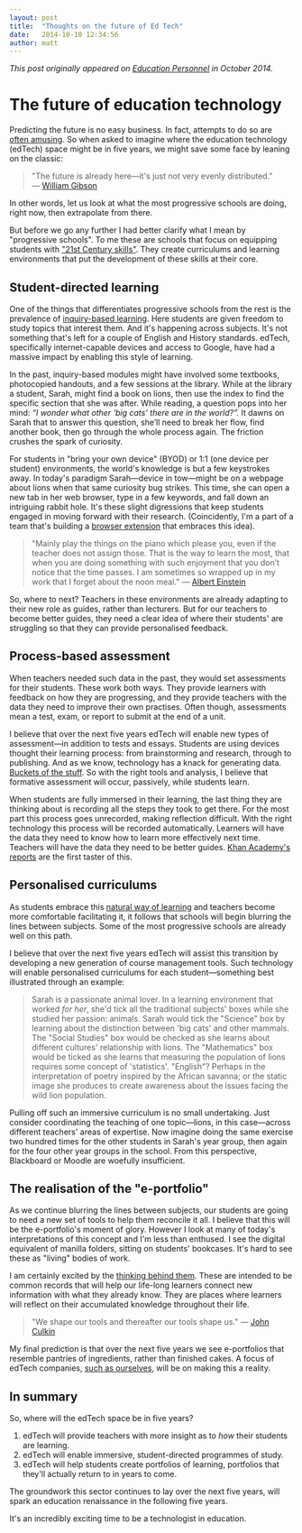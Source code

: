 ```yaml
---
layout: post
title:  "Thoughts on the future of Ed Tech"
date:   2014-10-10 12:34:56
author: matt
---
```

*This post originally appeared on [Education Personnel](http://edperson.co.nz/blog/thoughts-on-the-future-of-edtech-matt-kennedy) in October 2014.* 

# The future of education technology

Predicting the future is no easy business. In fact, attempts to do so are [often amusing](http://publicdomainreview.org/collections/france-in-the-year-2000-1899-1910/). So when asked to imagine where the education technology (edTech) space might be in five years, we might save some face by leaning on the classic:

> "The future is already here—it's just not very evenly distributed."
— [William Gibson](http://quoteinvestigator.com/2012/01/24/future-has-arrived/)

In other words, let us look at what the most progressive schools are doing, right now, then extrapolate from there.

But before we go any further I had better clarify what I mean by "progressive schools". To me these are schools that focus on equipping students with ["21st Century skills"](http://elearning.tki.org.nz/Leadership/School-vision/Teaching-for-21st-century-learners). They create curriculums and learning environments that put the development of these skills at their core.


## Student-directed learning

One of the things that differentiates progressive schools from the rest is the prevalence of [inquiry-based learning](http://www.inquiringmind.co.nz/WhatIsInquiry.htm). Here students are given freedom to study topics that interest them. And it's happening across subjects. It's not something that's left for a couple of English and History standards. edTech, specifically internet-capable devices and access to Google, have had a massive impact by enabling this style of learning. 

In the past, inquiry-based modules might have involved some textbooks, photocopied handouts, and a few sessions at the library. While at the library a student, Sarah, might find a book on lions, then use the index to find the specific section that she was after. While reading, a question pops into her mind: *“I wonder what other ‘big cats’ there are in the world?”.* It dawns on Sarah that to answer this question, she’ll need to break her flow, find another book, then go through the whole process again. The friction crushes the spark of curiosity.

For students in "bring your own device" (BYOD) or 1:1 (one device per student) environments, the world's knowledge is but a few keystrokes away. In today's paradigm Sarah—device in tow—might be on a webpage about lions when that same curiosity bug strikes. This time, she can open a new tab in her web browser, type in a few keywords, and fall down an intriguing rabbit hole. It's these slight digressions that keep students engaged in moving forward with their research. (Coincidently, I'm a part of a team that's building a [browser extension](http://trailblazer.io) that embraces this idea).

> "Mainly play the things on the piano which please you, even if the teacher does not assign those. That is the way to learn the most, that when you are doing something with such enjoyment that you don’t notice that the time passes. I am sometimes so wrapped up in my work that I forget about the noon meal."
> — [Albert Einstein](http://www.brainpickings.org/index.php/2013/06/14/einstein-letter-to-son/)

So, where to next? Teachers in these environments are already adapting to their new role as guides, rather than lecturers. But for our teachers to become better guides, they need a clear idea of where their students' are struggling so that they can provide personalised feedback. 


## Process-based assessment

When teachers needed such data in the past, they would set assessments for their students. These work both ways. They provide learners with feedback on how they are progressing, and they provide teachers with the data they need to improve their own practises. Often though, assessments mean a test, exam, or report to submit at the end of a unit.

I believe that over the next five years edTech will enable new types of assessment—in addition to tests and essays. Students are using devices thought their learning process: from brainstorming and research, through to publishing. And as we know, technology has a knack for generating data. [Buckets of the stuff](http://blogs-images.forbes.com/davefeinleib/files/2012/10/Worldwide-Data-Growth.017.png). So with the right tools and analysis, I believe that formative assessment will occur, passively, while students learn.

When students are fully immersed in their learning, the last thing they are thinking about is recording all the steps they took to get there. For the most part this process goes unrecorded, making reflection difficult. With the right technology this process will be recorded automatically. Learners will have the data they need to know how to learn more effectively next time. Teachers will have the data they need to be better guides. [Khan Academy's reports](https://www.khanacademy.org/coach/demo) are the first taster of this.


## Personalised curriculums

As students embrace this [natural way of learning](http://www.ted.com/talks/sugata_mitra_the_child_driven_education) and teachers become more comfortable facilitating it, it follows that schools will begin blurring the lines between subjects. Some of the most progressive schools are already well on this path.

I believe that over the next five years edTech will assist this transition by developing a new generation of course management tools. Such technology will enable personalised curriculums for each student—something best illustrated through an example:

> Sarah is a passionate animal lover. In a learning environment that worked *for her*, she'd tick all the traditional subjects' boxes while she studied her passion: animals. Sarah would tick the "Science" box by learning about the distinction between 'big cats' and other mammals. The "Social Studies" box would be checked as she learns about different cultures' relationship with lions. The "Mathematics" box would be ticked as she learns that measuring the population of lions requires some concept of 'statistics'. "English"? Perhaps in the interpretation of poetry inspired by the African savanna; or the static image she produces to create awareness about the issues facing the wild lion population.

Pulling off such an immersive curriculum is no small undertaking. Just consider coordinating the teaching of one topic—lions, in this case—across different teachers' areas of expertise. Now imagine doing the same exercise two hundred times for the other students in Sarah's year group, then again for the four other year groups in the school. From this perspective, Blackboard or Moodle are woefully insufficient. 


## The realisation of the "e-portfolio"

As we continue blurring the lines between subjects, our students are going to need a new set of tools to help them reconcile it all. I believe that this will be the e-portfolio's moment of glory. However I look at many of today's interpretations of this concept and I'm less than enthused. I see the digital equivalent of manilla folders, sitting on students' bookcases. It's hard to see these as "living" bodies of work.

I am certainly excited by the [thinking behind them](http://elearning.tki.org.nz/Teaching/Assessment/e-Portfolios#why_use_ePortfolios). These are intended to be common records that will help our life-long learners connect new information with what they already know. They are places where learners will reflect on their accumulated knowledge throughout their life. 

> "We shape our tools and thereafter our tools shape us." 
— [John Culkin](http://mcluhangalaxy.wordpress.com/2013/04/01/we-shape-our-tools-and-thereafter-our-tools-shape-us/)

My final prediction is that over the next five years we see e-portfolios that resemble pantries of ingredients, rather than finished cakes. A focus of edTech companies, [such as ourselves](http://trailblazer.io), will be on making this a reality.


## In summary

So, where will the edTech space be in five years? 
1. edTech will provide teachers with more insight as to *how* their students are learning. 
2. edTech will enable immersive, student-directed programmes of study. 
3. edTech will help students create portfolios of learning, portfolios that they'll actually return to in years to come.

The groundwork this sector continues to lay over the next five years, will spark an education renaissance in the following five years. 

It's an incredibly exciting time to be a technologist in education.

